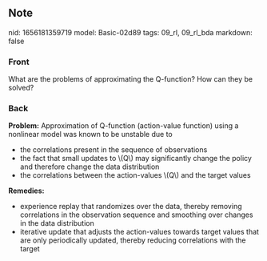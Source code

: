 ## Note
nid: 1656181359719
model: Basic-02d89
tags: 09_rl, 09_rl_bda
markdown: false

### Front
What are the problems of approximating the Q-function? How can they be solved?

### Back
<b>Problem:</b> 
Approximation of Q-function (action-value function) using a nonlinear model was known to be unstable due to
<ul><li>the correlations present in the sequence of observations</li><li>the fact that small updates to \(Q\) may significantly change the policy and therefore change the data distribution</li><li>the correlations between the action-values \(Q\) and the target values</li></ul><b>Remedies:</b>
<ul><li>experience replay that randomizes over the data, thereby removing correlations in the observation sequence and smoothing over changes in the data distribution</li><li>iterative update that adjusts the action-values towards target values that are only periodically updated, thereby reducing correlations with the target</li></ul>

